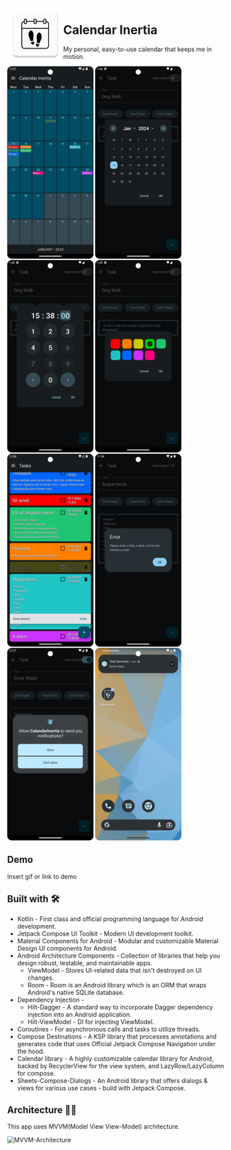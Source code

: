 <img align="left" width="130" height="130" src="https://github.com/valbac/CalendarInertia/blob/master/app/src/main/res/mipmap-xxxhdpi/ic_launcher.webp" alt="app icon">

# Calendar Inertia

My personal, easy-to-use calendar that keeps me in motion.



<div align="left">
<img src = "https://github.com/valbac/CalendarInertia/blob/master/ART/Screenshot_20240115_130725.png" width ="200" />
<img src = "https://github.com/valbac/CalendarInertia/blob/master/ART/Screenshot_20240115_024018.png" width ="200" />
<img src = "https://github.com/valbac/CalendarInertia/blob/master/ART/Screenshot_20240115_024031.png" width ="200" />
<img src = "https://github.com/valbac/CalendarInertia/blob/master/ART/Screenshot_20240115_024041.png" width ="200" />
</div>

<div align="left">
<img src = "https://github.com/valbac/CalendarInertia/blob/master/ART/Screenshot_20240115_130804.png" width ="200" />
<img src = "https://github.com/valbac/CalendarInertia/blob/master/ART/Screenshot_20240115_125434.png" width ="200" />
<img src = "https://github.com/valbac/CalendarInertia/blob/master/ART/Screenshot_20240115_133724.png" width ="200" />
<img src = "https://github.com/valbac/CalendarInertia/blob/master/ART/Screenshot_20240115_131104.png" width ="200" />
</div>


## Demo

Insert gif or link to demo


## Built with 🛠

- Kotlin - First class and official programming language for Android development.
- Jetpack Compose UI Toolkit - Modern UI development toolkit.
- Material Components for Android - Modular and customizable Material Design UI components for Android.
- Android Architecture Components - Collection of libraries that help you design robust, testable, and maintainable apps.
    - ViewModel - Stores UI-related data that isn't destroyed on UI changes.
    - Room - Room is an Android library which is an ORM that wraps Android's native SQLite database.
- Dependency Injection -
    - Hilt-Dagger - A standard way to incorporate Dagger dependency injection into an Android application.
    - Hilt-ViewModel - DI for injecting ViewModel.
- Coroutines - For asynchronous calls and tasks to utilize threads.
- Compose Destinations - A KSP library that processes annotations and generates code that uses Official Jetpack Compose Navigation under the hood. 
- Calendar library - A highly customizable calendar library for Android, backed by RecyclerView for the view system, and LazyRow/LazyColumn for compose.
- Sheets-Compose-Dialogs - An Android library that offers dialogs & views for various use cases - build with Jetpack Compose.
## Architecture 👷‍♂️
This app uses MVVM(Model View View-Model) architecture.

![MVVM-Architecture](https://raw.githubusercontent.com/aritra-tech/Notify/master/art/mvvm.png)
